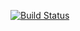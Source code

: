 [![Build Status](https://travis-ci.org/nuxseme/php-design-implementation.svg?branch=master)](https://travis-ci.org/nuxseme/php-design-implementation)
